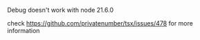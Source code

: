 Debug doesn't work with node 21.6.0

check https://github.com/privatenumber/tsx/issues/478 for more information
